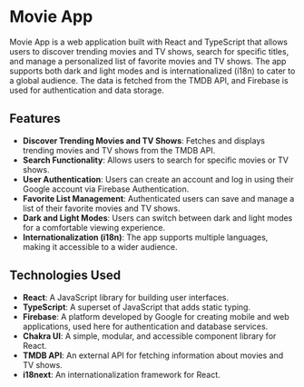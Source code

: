# Movie App

Movie App is a web application built with React and TypeScript that allows users to discover trending movies and TV shows, search for specific titles, and manage a personalized list of favorite movies and TV shows. The app supports both dark and light modes and is internationalized (i18n) to cater to a global audience. The data is fetched from the TMDB API, and Firebase is used for authentication and data storage.

## Features

- **Discover Trending Movies and TV Shows**: Fetches and displays trending movies and TV shows from the TMDB API.
- **Search Functionality**: Allows users to search for specific movies or TV shows.
- **User Authentication**: Users can create an account and log in using their Google account via Firebase Authentication.
- **Favorite List Management**: Authenticated users can save and manage a list of their favorite movies and TV shows.
- **Dark and Light Modes**: Users can switch between dark and light modes for a comfortable viewing experience.
- **Internationalization (i18n)**: The app supports multiple languages, making it accessible to a wider audience.

## Technologies Used

- **React**: A JavaScript library for building user interfaces.
- **TypeScript**: A superset of JavaScript that adds static typing.
- **Firebase**: A platform developed by Google for creating mobile and web applications, used here for authentication and database services.
- **Chakra UI**: A simple, modular, and accessible component library for React.
- **TMDB API**: An external API for fetching information about movies and TV shows.
- **i18next**: An internationalization framework for React.

